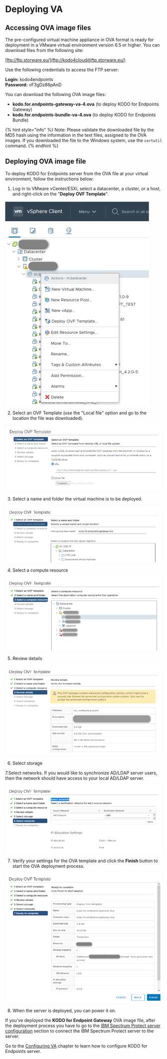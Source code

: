 # Deploying VA

## Accessing OVA image files <a id="accessing-virtual-machine"></a>

The pre-configured virtual machine appliance in OVA format is ready for deployment in a VMware virtual environment version 6.5 or higher. You can download files from the following site:

​[ftp://ftp.storware.eu/](ftp://kodo4cloud@ftp.storware.eu/)

Use the following credentials to access the FTP server:

**Login:** kodo4endpoints   
**Password:** vF3gDz86pAnD

You can download the following OVA image files:

* **kodo.for.endpoints-gateway-va-4.ova** \(to deploy KODO for Endpoints Gateway\)
* **kodo.for.endpoints-bundle-va-4.ova** \(to deploy KODO for Endpoints Bundle\)

{% hint style="info" %}
Note: Please validate the downloaded file by the MD5 hash using the information in the text files, assigned to the OVA images. If you downloaded the file to the  Windows system, use the `certutil` command.
{% endhint %}

## Deploying OVA image file <a id="accessing-virtual-machine"></a>

To deploy KODO for Endpoints server from the OVA file at your virtual environment, follow the instructions below:

1. Log in to VMware vCenter/ESXi, select a datacenter,  a cluster, or a  host, and right-click on the "**Deploy OVF Template**".

![](../../.gitbook/assets/image%20%2897%29.png)

2. Select an OVF Template \(use the "Local file" option and go to the location the file was downloaded\).

![](../../.gitbook/assets/image%20%2892%29.png)

3. Select a name and folder the virtual machine is to be deployed.

![](../../.gitbook/assets/image%20%2870%29.png)

4. Select a compute resource

![](../../.gitbook/assets/image%20%2866%29.png)

5. Review details

![](../../.gitbook/assets/image%20%2876%29.png)

6. Select storage

7.Select networks. If you would like to synchronize AD/LDAP server users, then the network should have access to your local AD/LDAP server.

![](../../.gitbook/assets/image%20%2885%29.png)

7. Verify your settings for the OVA template and click the **Finish** button to start the OVA deployment process.

![](../../.gitbook/assets/image%20%2884%29.png)

8. When the server is deployed, you can power it on. 

If you've deployed the **KODO for Endpoint Gateway** OVA image file, after the deployment process you have to go to the  [IBM Spectrum Protect server configuration](../spectrum-protect-tsm-configuration.md) section to connect the IBM Spectrum Protect server to the server.

Go to the [Configuring VA](configuring-va/) chapter to learn how to configure KODO for Endpoints server.


